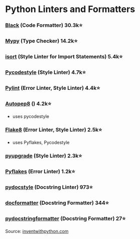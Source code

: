 # Python Linters and Formatters

### [Black](https://github.com/psf/black) (Code Formatter) 30.3k⭐️
### [Mypy](https://github.com/python/mypy) (Type Checker) 14.2k⭐️
### [isort](https://github.com/PyCQA/isort) (Style Linter for Import Statements) 5.4k⭐️
### [Pycodestyle](https://github.com/PyCQA/pycodestyle) (Style Linter) 4.7k⭐️
### [Pylint](https://github.com/PyCQA/pylint) (Error Linter, Style Linter) 4.4k⭐️
### [Autopep8](https://github.com/hhatto/autopep8) () 4.2k⭐️
* uses pycodestyle
### [Flake8](https://github.com/PyCQA/flake8) (Error Linter, Style Linter) 2.5k⭐️
* uses Pyflakes, Pycodestyle
### [pyupgrade](https://github.com/asottile/pyupgrade) (Style Linter) 2.3k⭐️
### [Pyflakes](https://github.com/PyCQA/pyflakes) (Error Linter) 1.2k⭐️
### [pydocstyle](https://github.com/PyCQA/pydocstyle) (Docstring Linter) 973⭐️
### [docformatter](https://github.com/PyCQA/docformatter) (Docstring Formatter) 344⭐️
### [pydocstringformatter](https://github.com/DanielNoord/pydocstringformatter) (Docstring Formatter) 27⭐️

Source: [inventwithpython.com](https://inventwithpython.com/blog/2022/11/19/python-linter-comparison-2022-pylint-vs-pyflakes-vs-flake8-vs-autopep8-vs-bandit-vs-prospector-vs-pylama-vs-pyroma-vs-black-vs-mypy-vs-radon-vs-mccabe/)